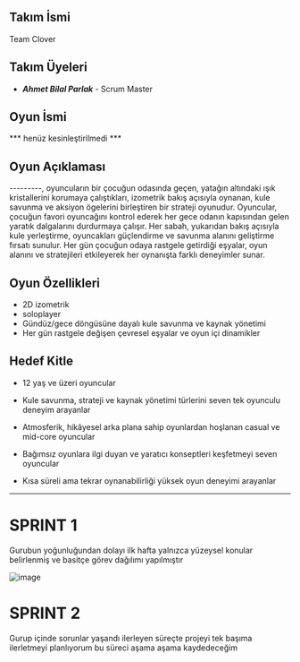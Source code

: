 ## Takım İsmi
Team Clover 
## Takım Üyeleri
- ***Ahmet Bilal Parlak*** - Scrum Master

## Oyun İsmi
*** henüz kesinleştirilmedi ***

## Oyun Açıklaması
---------, oyuncuların bir çocuğun odasında geçen, yatağın altındaki ışık kristallerini korumaya çalıştıkları, izometrik bakış açısıyla oynanan, kule savunma ve aksiyon ögelerini birleştiren bir strateji oyunudur. Oyuncular, çocuğun favori oyuncağını kontrol ederek her gece odanın kapısından gelen yaratık dalgalarını durdurmaya çalışır. Her sabah, yukarıdan bakış açısıyla kule yerleştirme, oyuncakları güçlendirme ve savunma alanını geliştirme fırsatı sunulur. Her gün çocuğun odaya rastgele getirdiği eşyalar, oyun alanını ve stratejileri etkileyerek her oynanışta farklı deneyimler sunar.

## Oyun Özellikleri
- 2D izometrik
- soloplayer
- Gündüz/gece döngüsüne dayalı kule savunma ve kaynak yönetimi
- Her gün rastgele değişen çevresel eşyalar ve oyun içi dinamikler

## Hedef Kitle

- 12 yaş ve üzeri oyuncular

- Kule savunma, strateji ve kaynak yönetimi türlerini seven tek oyunculu deneyim arayanlar

- Atmosferik, hikâyesel arka plana sahip oyunlardan hoşlanan casual ve mid-core oyuncular

- Bağımsız oyunlara ilgi duyan ve yaratıcı konseptleri keşfetmeyi seven oyuncular

- Kısa süreli ama tekrar oynanabilirliği yüksek oyun deneyimi arayanlar

---
# **SPRINT 1**
Gurubun yoğunluğundan dolayı ilk hafta yalnızca yüzeysel konular belirlenmiş ve basitçe görev dağılımı yapılmıştır

![image](https://github.com/user-attachments/assets/4867df95-972b-4508-9d40-d020527d67a5)

# **SPRINT 2** 
Gurup içinde sorunlar yaşandı ilerleyen süreçte projeyi tek başıma ilerletmeyi planlıyorum bu süreci aşama aşama kaydedeceğim
